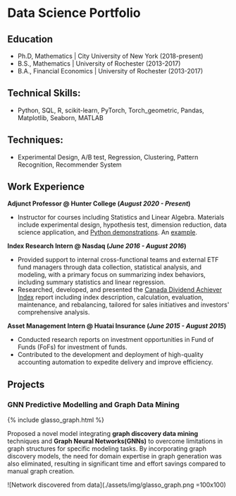 # Data Science Portfolio

## Education
- Ph.D, Mathematics | City University of New York (2018-present)
- B.S., Mathematics | University of Rochester (2013-2017)
- B.A., Financial Economics  | University of Rochester (2013-2017)

## Technical Skills: 
- Python, SQL, R, scikit-learn, PyTorch, Torch_geometric, Pandas, Matplotlib, Seaborn, MATLAB

## Techniques:
- Experimental Design, A/B test, Regression, Clustering, Pattern Recognition, Recommender System

## Work Experience
**Adjunct Professor @ Hunter College (_August 2020 - Present_)**
- Instructor for courses including Statistics and Linear Algebra. Materials include experimental design, hypothesis test, dimension reduction, data science application, and [Python demonstrations](https://github.com/cocoxhuang/STAT213). An [example](https://github.com/cocoxhuang/STAT213/blob/main/chap10%20Hypothesis%20Testing%20Using%20a%20Single%20Sample.ipynb).

**Index Research Intern @ Nasdaq (_June 2016 - August 2016_)**
- Provided support to internal cross-functional teams and external ETF fund managers through data collection, statistical analysis, and modeling, with a primary focus on summarizing index behaviors, including summary statistics and linear regression.
- Researched, developed, and presented the [Canada Dividend Achiever Index](https://indexes.nasdaqomx.com/Index/Overview/DACATR)  report including index description, calculation, evaluation, maintenance, and rebalancing, tailored for sales initiatives and investors' comprehensive analysis.

**Asset Management Intern @ Huatai Insurance (_June 2015 - August 2015_)**
- Conducted research reports on investment opportunities in Fund of Funds (FoFs) for investment of funds.
- Contributed to the development and deployment of high-quality accounting automation to expedite delivery and improve efficiency.

## Projects
### GNN Predictive Modelling and Graph Data Mining
{% include glasso_graph.html %}

Proposed a novel model integrating **graph discovery data mining** techniques and **Graph Neural Networks(GNNs)** to overcome limitations in graph structures for specific modeling tasks. By incorporating graph discovery models, the need for domain expertise in graph generation was also eliminated, resulting in significant time and effort savings compared to manual graph creation.

![Network discovered from data](./assets/img/glasso_graph.png =100x100)
